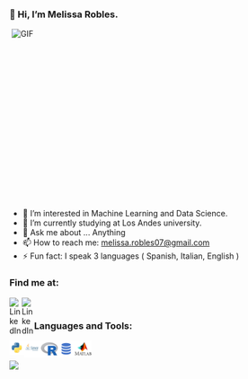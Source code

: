 ### 👋 Hi, I’m Melissa Robles.

<img align="right" alt="GIF" src="https://github.com/arsentieva/arsentieva/blob/main/code.gif?raw=true" width="500" height="320" />

- 👀 I’m interested in Machine Learning and Data Science.
- 🌱 I’m currently studying at Los Andes university.
- 💬 Ask me about ... Anything
- 📫 How to reach me: melissa.robles07@gmail.com
- ⚡ Fun fact: I speak 3 languages ( Spanish, Italian, English )

### Find me at: 
[<img align="left" alt="LinkedIn" width="22px" src="https://cdn.jsdelivr.net/npm/simple-icons@v3/icons/linkedin.svg" />][linkedin]
[<img align="left" alt="LinkedIn" width="22px" src="https://cdn.jsdelivr.net/npm/simple-icons@v3/icons/vsco.svg" />][vsco]

<br />

### Languages and Tools:

[<img align="left" alt="python" width="26px" src="https://raw.githubusercontent.com/github/explore/80688e429a7d4ef2fca1e82350fe8e3517d3494d/topics/python/python.png" />][linkedin]
[<img align="left" alt="Java" width="30px" src="https://raw.githubusercontent.com/github/explore/80688e429a7d4ef2fca1e82350fe8e3517d3494d/topics/java/java.png" />][linkedin]
[<img align="left" alt="SQL" width="30px" src="https://raw.githubusercontent.com/github/explore/80688e429a7d4ef2fca1e82350fe8e3517d3494d/topics/r/r.png" />][linkedin]
[<img align="left" alt="SQL" width="30px" src="https://raw.githubusercontent.com/github/explore/80688e429a7d4ef2fca1e82350fe8e3517d3494d/topics/sql/sql.png" />][linkedin]
[<img align="left" alt="SQL" width="30px" src="https://raw.githubusercontent.com/github/explore/80688e429a7d4ef2fca1e82350fe8e3517d3494d/topics/matlab/matlab.png" />][linkedin]


<br />
<br />

<a href="https://github.com/mvrobles">
  <img align="center" src="https://github-readme-stats.vercel.app/api/top-langs/?username=mvrobles&theme=light&hide_langs_below=1" />

[linkedin]: https://www.linkedin.com/in/melissa-robles-97b733165
[vsco]: https://vsco.co/unicoornioazul/gallery
